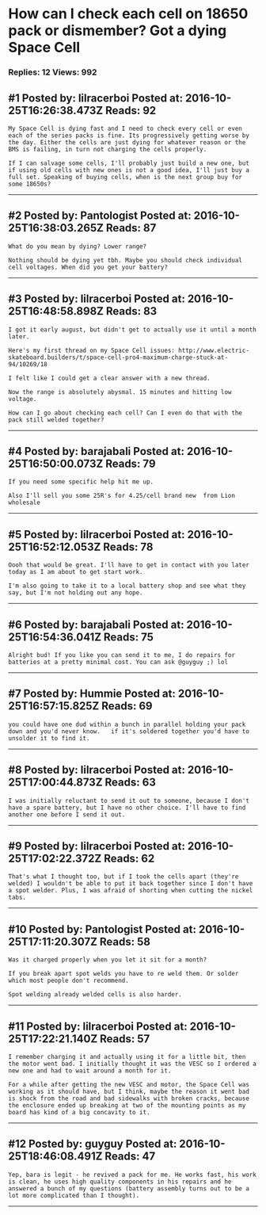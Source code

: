 # How can I check each cell on 18650 pack or dismember? Got a dying Space Cell

### Replies: 12 Views: 992

## \#1 Posted by: lilracerboi Posted at: 2016-10-25T16:26:38.473Z Reads: 92

```
My Space Cell is dying fast and I need to check every cell or even each of the series packs is fine. Its progressively getting worse by the day. Either the cells are just dying for whatever reason or the BMS is failing, in turn not charging the cells properly. 

If I can salvage some cells, I'll probably just build a new one, but if using old cells with new ones is not a good idea, I'll just buy a full set. Speaking of buying cells, when is the next group buy for some 18650s?
```

---
## \#2 Posted by: Pantologist Posted at: 2016-10-25T16:38:03.265Z Reads: 87

```
What do you mean by dying? Lower range? 

Nothing should be dying yet tbh. Maybe you should check individual cell voltages. When did you get your battery?
```

---
## \#3 Posted by: lilracerboi Posted at: 2016-10-25T16:48:58.898Z Reads: 83

```
I got it early august, but didn't get to actually use it until a month later.

Here's my first thread on my Space Cell issues: http://www.electric-skateboard.builders/t/space-cell-pro4-maximum-charge-stuck-at-94/10269/18

I felt like I could get a clear answer with a new thread. 

Now the range is absolutely abysmal. 15 minutes and hitting low voltage.

How can I go about checking each cell? Can I even do that with the pack still welded together?
```

---
## \#4 Posted by: barajabali Posted at: 2016-10-25T16:50:00.073Z Reads: 79

```
If you need some specific help hit me up.

Also I'll sell you some 25R's for 4.25/cell brand new  from Lion wholesale
```

---
## \#5 Posted by: lilracerboi Posted at: 2016-10-25T16:52:12.053Z Reads: 78

```
Oooh that would be great. I'll have to get in contact with you later today as I am about to get start work. 

I'm also going to take it to a local battery shop and see what they say, but I'm not holding out any hope.
```

---
## \#6 Posted by: barajabali Posted at: 2016-10-25T16:54:36.041Z Reads: 75

```
Alright bud! If you like you can send it to me, I do repairs for batteries at a pretty minimal cost. You can ask @guyguy ;) lol
```

---
## \#7 Posted by: Hummie Posted at: 2016-10-25T16:57:15.825Z Reads: 69

```
you could have one dud within a bunch in parallel holding your pack down and you'd never know.   if it's soldered together you'd have to unsolder it to find it.
```

---
## \#8 Posted by: lilracerboi Posted at: 2016-10-25T17:00:44.873Z Reads: 63

```
I was initially reluctant to send it out to someone, because I don't have a spare battery, but I have no other choice. I'll have to find another one before I send it out.
```

---
## \#9 Posted by: lilracerboi Posted at: 2016-10-25T17:02:22.372Z Reads: 62

```
That's what I thought too, but if I took the cells apart (they're welded) I wouldn't be able to put it back together since I don't have a spot welder. Plus, I was afraid of shorting when cutting the nickel tabs.
```

---
## \#10 Posted by: Pantologist Posted at: 2016-10-25T17:11:20.307Z Reads: 58

```
Was it charged properly when you let it sit for a month?

If you break apart spot welds you have to re weld them. Or solder which most people don't recommend.

Spot welding already welded cells is also harder.
```

---
## \#11 Posted by: lilracerboi Posted at: 2016-10-25T17:22:21.140Z Reads: 57

```
I remember charging it and actually using it for a little bit, then the motor went bad. I initially thought it was the VESC so I ordered a new one and had to wait around a month for it. 

For a while after getting the new VESC and motor, the Space Cell was working as it should have, but I think, maybe the reason it went bad is shock from the road and bad sidewalks with broken cracks, because the enclosure ended up breaking at two of the mounting points as my board has kind of a big concavity to it.
```

---
## \#12 Posted by: guyguy Posted at: 2016-10-25T18:46:08.491Z Reads: 47

```
Yep, bara is legit - he revived a pack for me. He works fast, his work is clean, he uses high quality components in his repairs and he answered a bunch of my questions (battery assembly turns out to be a lot more complicated than I thought).
```

---
